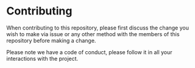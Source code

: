 # Contributing

When contributing to this repository, please first discuss the change you wish to make via issue or any other method with the members of this repository before making a change.

Please note we have a code of conduct, please follow it in all your interactions with the project.
